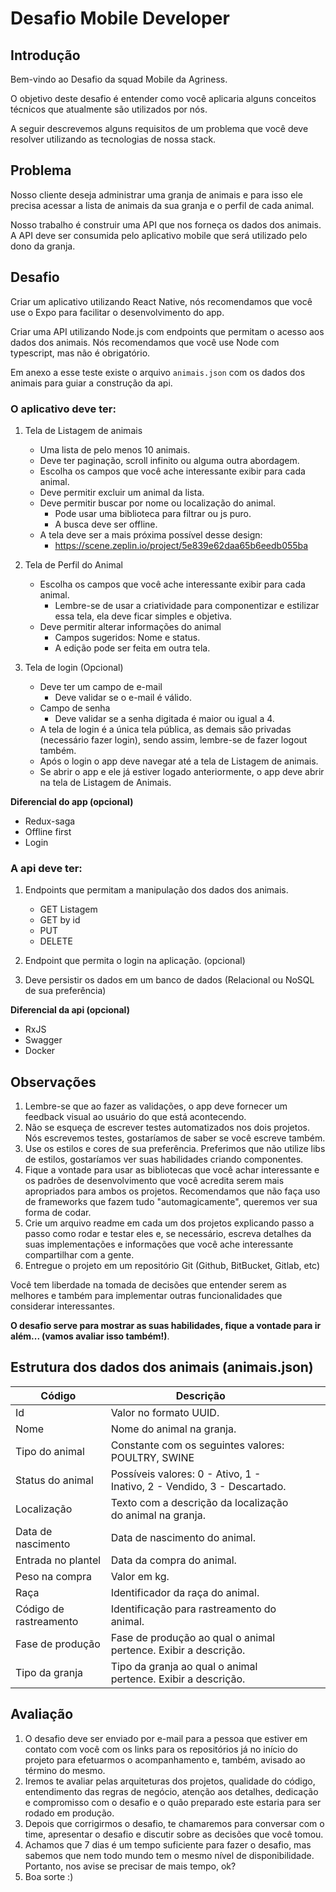 # Desafio Mobile Developer

## Introdução

Bem-vindo ao Desafio da squad Mobile da Agriness.

O objetivo deste desafio é entender como você aplicaria alguns conceitos técnicos que atualmente são utilizados por nós.

A seguir descrevemos alguns requisitos de um problema que você deve resolver utilizando as tecnologias de nossa stack.

## Problema

Nosso cliente deseja administrar uma granja de animais e para isso ele precisa acessar a lista de animais da sua granja e o perfil de cada animal.

Nosso trabalho é construir uma API que nos forneça os dados dos animais. A API deve ser consumida pelo aplicativo mobile que será utilizado pelo dono da granja.

## Desafio

Criar um aplicativo utilizando React Native, nós recomendamos que você use o Expo para facilitar o desenvolvimento do app.

Criar uma API utilizando Node.js com endpoints que permitam o acesso aos dados dos animais. Nós recomendamos que você use Node com typescript, mas não é obrigatório.

Em anexo a esse teste existe o arquivo `animais.json` com os dados dos animais para guiar a construção da api.

### O aplicativo deve ter:

1. Tela de Listagem de animais
    - Uma lista de pelo menos 10 animais.
    - Deve ter paginação, scroll infinito ou alguma outra abordagem.
    - Escolha os campos que você ache interessante exibir para cada animal.
    - Deve permitir excluir um animal da lista.
    - Deve permitir buscar por nome ou localização do animal.
        - Pode usar uma biblioteca para filtrar ou js puro.
        - A busca deve ser offline.
    - A tela deve ser a mais próxima possível desse design:
        - https://scene.zeplin.io/project/5e839e62daa65b6eedb055ba

2. Tela de Perfil do Animal
    - Escolha os campos que você ache interessante exibir para cada animal.
        - Lembre-se de usar a criatividade para componentizar e estilizar essa tela, ela deve ficar simples e objetiva.
    - Deve permitir alterar informações do animal 
        - Campos sugeridos: Nome e status.
        - A edição pode ser feita em outra tela.

3. Tela de login (Opcional)
    - Deve ter um campo de e-mail
	    - Deve validar se o e-mail é válido.
    - Campo de senha
	    - Deve validar se a senha digitada é maior ou igual a 4.
    - A tela de login é a única tela pública, as demais são privadas (necessário fazer login), sendo assim, lembre-se de fazer logout também.
    - Após o login o app deve navegar até a tela de Listagem de animais.
    - Se abrir o app e ele já estiver logado anteriormente, o app deve abrir na tela de Listagem de Animais.


**Diferencial do app (opcional)**
- Redux-saga
- Offline first
- Login
  
### A api deve ter:

1. Endpoints que permitam a manipulação dos dados dos animais.
    - GET Listagem
    - GET by id
    - PUT
    - DELETE

2. Endpoint que permita o login na aplicação. (opcional)

3. Deve persistir os dados em um banco de dados (Relacional ou NoSQL de sua preferência)

**Diferencial da api (opcional)**
- RxJS
- Swagger
- Docker

## Observações

1. Lembre-se que ao fazer as validações, o app deve fornecer um feedback visual ao usuário do que está acontecendo.
2. Não se esqueça de escrever testes automatizados nos dois projetos. Nós escrevemos testes, gostaríamos de saber se você escreve também.
3. Use os estilos e cores de sua preferência. Preferimos que não utilize libs de estilos, gostaríamos ver suas habilidades criando componentes.
4. Fique a vontade para usar as bibliotecas que você achar interessante e os padrões de desenvolvimento que você acredita serem mais apropriados para ambos os projetos. Recomendamos que não faça uso de frameworks que fazem tudo "automagicamente", queremos ver sua forma de codar.
6. Crie um arquivo readme em cada um dos projetos explicando passo a passo como rodar e testar eles e, se necessário, escreva detalhes da suas implementações e informações que você ache interessante compartilhar com a gente.
7. Entregue o projeto em um repositório Git (Github, BitBucket, Gitlab, etc)


Você tem liberdade na tomada de decisões que entender serem as melhores e também para implementar outras funcionalidades que considerar interessantes.

**O desafio serve para mostrar as suas habilidades, fique a vontade para ir além... (vamos avaliar isso também!)**.

## Estrutura dos dados dos animais (animais.json)

| Código                 | Descrição                                                               |   |   |   |
|------------------------|-------------------------------------------------------------------------|---|---|---|
| Id                     | Valor no formato UUID.                                                  |   |   |   |
| Nome                   | Nome do animal na granja.                                               |   |   |   |
| Tipo do animal         | Constante com os seguintes valores: POULTRY, SWINE                      |   |   |   |
| Status do animal       | Possíveis valores: 0 - Ativo, 1 - Inativo, 2 - Vendido, 3 - Descartado. |   |   |   |
| Localização            | Texto com a descrição da localização do animal na granja.               |   |   |   |
| Data de nascimento     | Data de nascimento do animal.                                           |   |   |   |
| Entrada no plantel     | Data da compra do animal.                                               |   |   |   |
| Peso na compra         | Valor em kg.                                                            |   |   |   |
| Raça                   | Identificador da raça do animal.                                        |   |   |   |
| Código de rastreamento | Identificação para rastreamento do animal.                              |   |   |   |
| Fase de produção       | Fase de produção ao qual o animal pertence. Exibir a descrição.         |   |   |   |
| Tipo da granja         | Tipo da granja ao qual o animal pertence. Exibir a descrição.           |   |   |   |

## Avaliação

1. O desafio deve ser enviado por e-mail para a pessoa que estiver em contato com você com os links para os repositórios já no início do projeto para efetuarmos o acompanhamento e, também, avisado ao término do mesmo.
2. Iremos te avaliar pelas arquiteturas dos projetos, qualidade do código, entendimento das regras de negócio, atenção aos detalhes, dedicação e compromisso com o desafio e o quão preparado este estaria para ser rodado em produção.
3. Depois que corrigirmos o desafio, te chamaremos para conversar com o time, apresentar o desafio e discutir sobre as decisões que você tomou.
4. Achamos que 7 dias é um tempo suficiente para fazer o desafio, mas sabemos que nem todo mundo tem o mesmo nível de disponibilidade. Portanto, nos avise se precisar de mais tempo, ok?
5. Boa sorte :)
